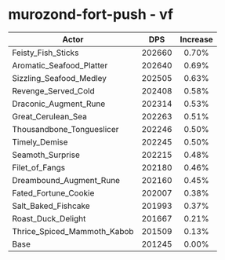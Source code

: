 # murozond-fort-push - vf
| Actor | DPS | Increase |
|---|:---:|:---:|
|Feisty_Fish_Sticks|202660|0.70%|
|Aromatic_Seafood_Platter|202640|0.69%|
|Sizzling_Seafood_Medley|202505|0.63%|
|Revenge_Served_Cold|202408|0.58%|
|Draconic_Augment_Rune|202314|0.53%|
|Great_Cerulean_Sea|202263|0.51%|
|Thousandbone_Tongueslicer|202246|0.50%|
|Timely_Demise|202245|0.50%|
|Seamoth_Surprise|202215|0.48%|
|Filet_of_Fangs|202180|0.46%|
|Dreambound_Augment_Rune|202160|0.45%|
|Fated_Fortune_Cookie|202007|0.38%|
|Salt_Baked_Fishcake|201993|0.37%|
|Roast_Duck_Delight|201667|0.21%|
|Thrice_Spiced_Mammoth_Kabob|201509|0.13%|
|Base|201245|0.00%|
